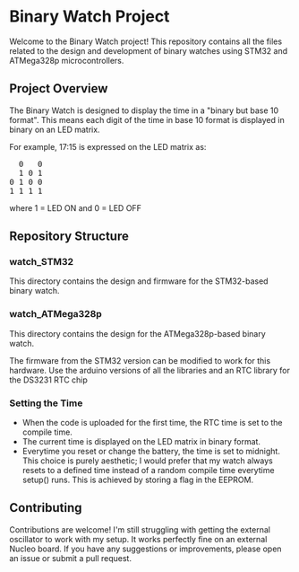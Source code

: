# Binary Watch Project

Welcome to the Binary Watch project! This repository contains all the files related to the design and development of binary watches using STM32 and ATMega328p microcontrollers.

## Project Overview

The Binary Watch is designed to display the time in a "binary but base 10 format". This means each digit of the time in base 10 format is displayed in binary on an LED matrix.

For example, 17:15 is expressed on the LED matrix as:

<pre>
  0   0
  1 0 1
0 1 0 0
1 1 1 1
</pre>

where 1 = LED ON and 0 = LED OFF

## Repository Structure

### watch_STM32
This directory contains the design and firmware for the STM32-based binary watch.

### watch_ATMega328p
This directory contains the design for the ATMega328p-based binary watch.

The firmware from the STM32 version can be modified to work for this hardware. Use the arduino versions of all the libraries and an RTC library for the DS3231 RTC chip

### Setting the Time

- When the code is uploaded for the first time, the RTC time is set to the compile time.
- The current time is displayed on the LED matrix in binary format.
- Everytime you reset or change the battery, the time is set to midnight. This choice is purely aesthetic; I would prefer that my watch always resets to a defined time instead of a random compile time everytime setup() runs. This is achieved by storing a flag in the EEPROM.

## Contributing

Contributions are welcome! I'm still struggling with getting the external oscillator to work with my setup. It works perfectly fine on an external Nucleo board. If you have any suggestions or improvements, please open an issue or submit a pull request.
